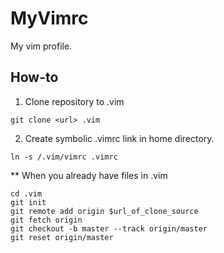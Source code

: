 # MyVimrc

My vim profile.

## How-to

1. Clone repository to .vim
```
git clone <url> .vim
```

2. Create symbolic .vimrc link in home directory.
```{bash}
ln -s /.vim/vimrc .vimrc
```

** When you already have files in .vim
```{bash}
cd .vim
git init
git remote add origin $url_of_clone_source
git fetch origin
git checkout -b master --track origin/master
git reset origin/master
```
